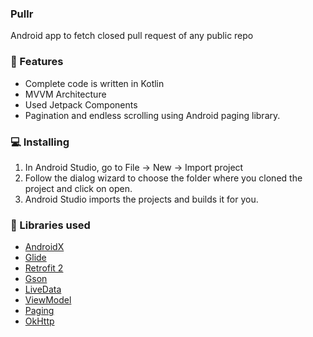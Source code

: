 
### Pullr
Android app to fetch closed pull request of any public repo

### 🌟 Features
*   Complete code is written in Kotlin
*   MVVM Architecture
*   Used Jetpack Components
*   Pagination and endless scrolling using Android paging library.

### 💻  Installing
1.  In Android Studio, go to File -> New -> Import project
2.  Follow the dialog wizard to choose the folder where you cloned the project and click on open.
3.  Android Studio imports the projects and builds it for you.

### 📃 Libraries used
*   [AndroidX](https://developer.android.com/jetpack/androidx/) 
*   [Glide](https://github.com/bumptech/glide) 
*   [Retrofit 2](https://github.com/square/retrofit)
*   [Gson](https://github.com/google/gson)
*   [LiveData](https://developer.android.com/topic/libraries/architecture/livedata)
*   [ViewModel](https://developer.android.com/topic/libraries/architecture/viewmodel)
*   [Paging](https://developer.android.com/topic/libraries/architecture/paging/)
*   [OkHttp](https://github.com/square/okhttp)